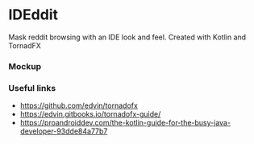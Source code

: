 # IDEddit
Mask reddit browsing with an IDE look and feel.
Created with Kotlin and TornadFX
### Mockup
  
  
  
### Useful links
- https://github.com/edvin/tornadofx
- https://edvin.gitbooks.io/tornadofx-guide/
- https://proandroiddev.com/the-kotlin-guide-for-the-busy-java-developer-93dde84a77b7

